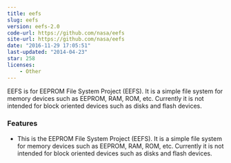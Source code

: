 ```yaml
---
title: eefs
slug: eefs
version: eefs-2.0
code-url: https://github.com/nasa/eefs
site-url: https://github.com/nasa/eefs
date: "2016-11-29 17:05:51"
last-updated: "2014-04-23"
star: 258
licenses:
    - Other
---
```

EEFS is for EEPROM File System Project (EEFS). It is a simple file system for memory devices such as EEPROM, RAM, ROM, etc. Currently it is not intended for block oriented devices such as disks and flash devices.

<!--more-->

### Features

- This is the EEPROM File System Project (EEFS). It is a simple file system for memory devices such as EEPROM, RAM, ROM, etc. Currently it is not intended for block oriented devices such as disks and flash devices.

<!--github-projects-->